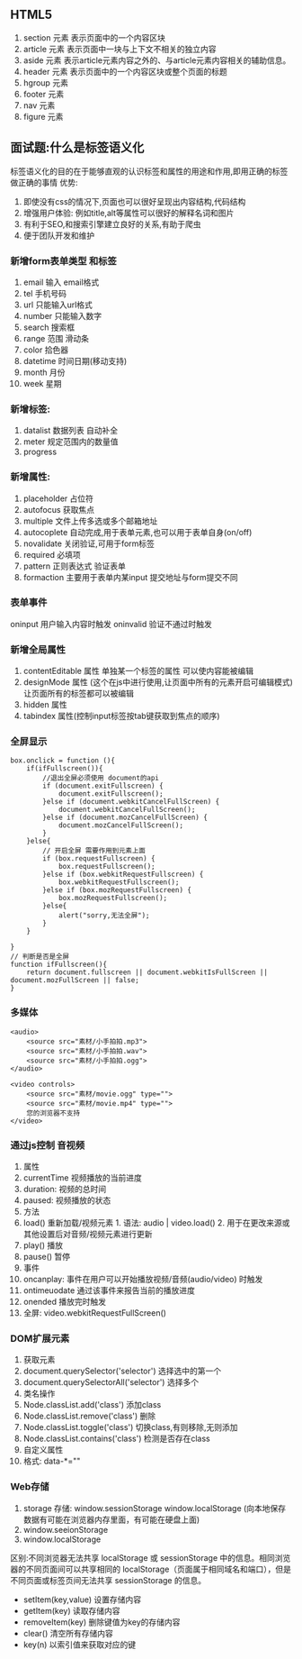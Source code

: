 ## HTML5 
1. section 元素  表示页面中的一个内容区块
1. article 元素  表示页面中一块与上下文不相关的独立内容
2. aside  元素  表示article元素内容之外的、与article元素内容相关的辅助信息。
3. header 元素  表示页面中的一个内容区块或整个页面的标题
4. hgroup 元素
5. footer  元素  
6. nav 元素
7. figure 元素
## 面试题:什么是标签语义化
标签语义化的目的在于能够直观的认识标签和属性的用途和作用,即用正确的标签做正确的事情
优势:
1. 即使没有css的情况下,页面也可以很好呈现出内容结构,代码结构
2. 增强用户体验: 例如title,alt等属性可以很好的解释名词和图片
3. 有利于SEO,和搜索引擎建立良好的关系,有助于爬虫
4. 便于团队开发和维护
### 新增form表单类型 和标签
1. email 输入 email格式
2. tel 手机号码
3. url 只能输入url格式
4. number 只能输入数字
5. search 搜索框
6. range 范围 滑动条
7. color 拾色器
8. datetime 时间日期(移动支持)
9. month 月份
10. week 星期
### 新增标签:
1. datalist 数据列表 自动补全
2. meter 规定范围内的数量值
3. progress 
### 新增属性:
1. placeholder  占位符
2. autofocus  获取焦点
3. multiple  文件上传多选或多个邮箱地址
4. autocoplete  自动完成,用于表单元素,也可以用于表单自身(on/off)
5. novalidate 关闭验证,可用于form标签
6. required 必填项
7. pattern 正则表达式 验证表单
8. formaction 主要用于表单内某input 提交地址与form提交不同
### 表单事件
oninput 用户输入内容时触发
oninvalid 验证不通过时触发

### 新增全局属性
1. contentEditable 属性 单独某一个标签的属性 可以使内容能被编辑
2. designMode 属性 (这个在js中进行使用,让页面中所有的元素开启可编辑模式)  让页面所有的标签都可以被编辑
3. hidden 属性
4. tabindex 属性(控制input标签按tab键获取到焦点的顺序)
### 全屏显示
```
box.onclick = function (){
	if(ifFullscreen()){
		//退出全屏必须使用 document的api
		if (document.exitFullscreen) {
			document.exitFullscreen();
		}else if (document.webkitCancelFullScreen) {
			document.webkitCancelFullScreen();
		}else if (document.mozCancelFullScreen) {
			document.mozCancelFullScreen();
		}
	}else{
		// 开启全屏 需要作用到元素上面
		if (box.requestFullscreen) {
			box.requestFullscreen();
		}else if (box.webkitRequestFullscreen) {
			box.webkitRequestFullscreen();
		}else if (box.mozRequestFullscreen) {
			box.mozRequestFullscreen();
		}else{
			alert("sorry,无法全屏");
		}
	}
	
}
// 判断是否是全屏
function ifFullscreen(){
	return document.fullscreen || document.webkitIsFullScreen || document.mozFullScreen || false;
}
```
### 多媒体
```
<audio>
	<source src="素材/小手拍拍.mp3">
	<source src="素材/小手拍拍.wav">
	<source src="素材/小手拍拍.ogg">
</audio>

<video controls>
	<source src="素材/movie.ogg" type="">
	<source src="素材/movie.mp4" type="">
	您的浏览器不支持
</video>
```
### 通过js控制 音视频
1. 属性
  1. currentTime 视频播放的当前进度
  2. duration: 视频的总时间
  3. paused: 视频播放的状态
2. 方法
  1. load() 重新加载/视频元素
    1. 语法: audio | video.load()
    2. 用于在更改来源或其他设置后对音频/视频元素进行更新
  2. play() 播放
  3. pause() 暂停
3. 事件
  1. oncanplay: 事件在用户可以开始播放视频/音频(audio/video) 时触发
  2. ontimeuodate  通过该事件来报告当前的播放进度
  3. onended  播放完时触发
4. 全屏: video.webkitRequestFullScreen()
### DOM扩展元素
1. 获取元素
  1. document.querySelector('selector') 选择选中的第一个
  2. document.querySelectorAll('selector') 选择多个
2. 类名操作
  1. Node.classList.add('class') 添加class
  2. Node.classList.remove('class') 删除
  3. Node.classList.toggle('class') 切换class,有则移除,无则添加
  4. Node.classList.contains('class') 检测是否存在class
3. 自定义属性
  1. 格式:  data-*=""
### Web存储
1. storage 存储: window.sessionStorage  window.localStorage (向本地保存数据有可能在浏览器内存里面，有可能在硬盘上面)
2. window.seeionStorage
3. window.localStorage

区别:不同浏览器无法共享 localStorage 或 sessionStorage 中的信息。相同浏览器的不同页面间可以共享相同的 localStorage（页面属于相同域名和端口），但是不同页面或标签页间无法共享 sessionStorage 的信息。
  * setItem(key,value) 设置存储内容
  * getItem(key) 读取存储内容
  * removeItem(key)  删除键值为key的存储内容
  * clear() 清空所有存储内容
  * key(n) 以索引值来获取对应的键

